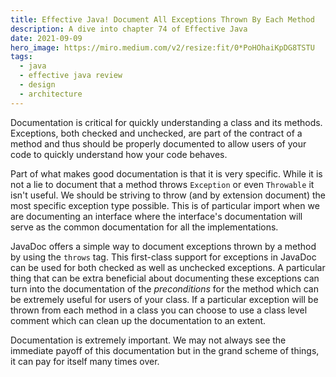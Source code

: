 ```yaml
---
title: Effective Java! Document All Exceptions Thrown By Each Method
description: A dive into chapter 74 of Effective Java
date: 2021-09-09
hero_image: https://miro.medium.com/v2/resize:fit/0*PoHOhaiKpDG8TSTU
tags:
  - java
  - effective java review
  - design
  - architecture
---
```


Documentation is critical for quickly understanding a class and its methods. Exceptions, both checked and unchecked, are part of the contract of a method and thus should be properly documented to allow users of your code to quickly understand how your code behaves.

Part of what makes good documentation is that it is very specific. While it is not a lie to document that a method throws `Exception` or even `Throwable` it isn't useful. We should be striving to throw (and by extension document) the most specific exception type possible. This is of particular import when we are documenting an interface where the interface's documentation will serve as the common documentation for all the implementations.

JavaDoc offers a simple way to document exceptions thrown by a method by using the `throws` tag. This first-class support for exceptions in JavaDoc can be used for both checked as well as unchecked exceptions. A particular thing that can be extra beneficial about documenting these exceptions can turn into the documentation of the _preconditions_ for the method which can be extremely useful for users of your class. If a particular exception will be thrown from each method in a class you can choose to use a class level comment which can clean up the documentation to an extent.

Documentation is extremely important. We may not always see the immediate payoff of this documentation but in the grand scheme of things, it can pay for itself many times over. 